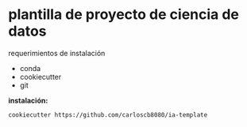 # plantilla de proyecto de ciencia de datos

requerimientos de instalación

- conda
- cookiecutter
- git

**instalación:**

```bash
cookiecutter https://github.com/carloscb8080/ia-template
```
